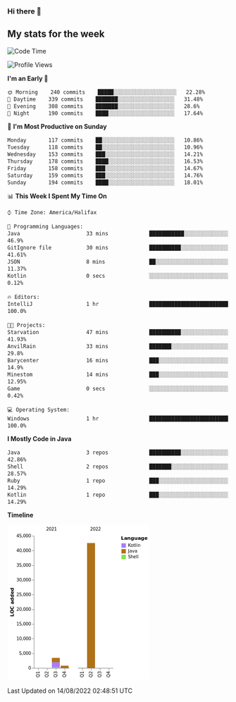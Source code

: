 ### Hi there 👋

## My stats for the week
<!--START_SECTION:waka-->
![Code Time](http://img.shields.io/badge/Code%20Time-370%20hrs%205%20mins-blue)

![Profile Views](http://img.shields.io/badge/Profile%20Views-0-blue)

**I'm an Early 🐤** 

```text
🌞 Morning    240 commits    █████░░░░░░░░░░░░░░░░░░░░   22.28% 
🌆 Daytime    339 commits    ███████░░░░░░░░░░░░░░░░░░   31.48% 
🌃 Evening    308 commits    ███████░░░░░░░░░░░░░░░░░░   28.6% 
🌙 Night      190 commits    ████░░░░░░░░░░░░░░░░░░░░░   17.64%

```
📅 **I'm Most Productive on Sunday** 

```text
Monday       117 commits    ██░░░░░░░░░░░░░░░░░░░░░░░   10.86% 
Tuesday      118 commits    ██░░░░░░░░░░░░░░░░░░░░░░░   10.96% 
Wednesday    153 commits    ███░░░░░░░░░░░░░░░░░░░░░░   14.21% 
Thursday     178 commits    ████░░░░░░░░░░░░░░░░░░░░░   16.53% 
Friday       158 commits    ███░░░░░░░░░░░░░░░░░░░░░░   14.67% 
Saturday     159 commits    ███░░░░░░░░░░░░░░░░░░░░░░   14.76% 
Sunday       194 commits    ████░░░░░░░░░░░░░░░░░░░░░   18.01%

```


📊 **This Week I Spent My Time On** 

```text
⌚︎ Time Zone: America/Halifax

💬 Programming Languages: 
Java                     33 mins             ███████████░░░░░░░░░░░░░░   46.9% 
GitIgnore file           30 mins             ██████████░░░░░░░░░░░░░░░   41.61% 
JSON                     8 mins              ██░░░░░░░░░░░░░░░░░░░░░░░   11.37% 
Kotlin                   0 secs              ░░░░░░░░░░░░░░░░░░░░░░░░░   0.12%

🔥 Editors: 
IntelliJ                 1 hr                █████████████████████████   100.0%

🐱‍💻 Projects: 
Starvation               47 mins             ██████████░░░░░░░░░░░░░░░   41.93% 
AnvilRain                33 mins             ███████░░░░░░░░░░░░░░░░░░   29.8% 
Barycenter               16 mins             ███░░░░░░░░░░░░░░░░░░░░░░   14.9% 
Minestom                 14 mins             ███░░░░░░░░░░░░░░░░░░░░░░   12.95% 
Game                     0 secs              ░░░░░░░░░░░░░░░░░░░░░░░░░   0.42%

💻 Operating System: 
Windows                  1 hr                █████████████████████████   100.0%

```

**I Mostly Code in Java** 

```text
Java                     3 repos             ██████████░░░░░░░░░░░░░░░   42.86% 
Shell                    2 repos             ███████░░░░░░░░░░░░░░░░░░   28.57% 
Ruby                     1 repo              ███░░░░░░░░░░░░░░░░░░░░░░   14.29% 
Kotlin                   1 repo              ███░░░░░░░░░░░░░░░░░░░░░░   14.29%

```


**Timeline**

![Chart not found](https://raw.githubusercontent.com/lyndseyy/lyndseyy/main/charts/bar_graph.png) 


 Last Updated on 14/08/2022 02:48:51 UTC
<!--END_SECTION:waka-->